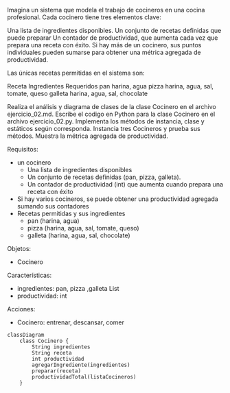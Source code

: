Imagina un sistema que modela el trabajo de cocineros en una cocina profesional.
Cada cocinero tiene tres elementos clave:

Una lista de ingredientes disponibles.
Un conjunto de recetas definidas que puede preparar
Un contador de productividad, que aumenta cada vez que prepara una receta con éxito. Si hay más de un cocinero, sus puntos individuales pueden sumarse para obtener una métrica agregada de productividad.

Las únicas recetas permitidas en el sistema son:

Receta      Ingredientes Requeridos
pan	        harina, agua
pizza	    harina, agua, sal, tomate, queso
galleta	    harina, agua, sal, chocolate

Realiza el análisis y diagrama de clases de la clase Cocinero en el archivo ejercicio_02.md.
Escribe el codigo en Python para la clase Cocinero en el archivo ejercicio_02.py.
Implementa los métodos de instancia, clase y estáticos según corresponda.
Instancia tres Cocineros y prueba sus métodos.
Muestra la métrica agregada de productividad.


Requisitos:
- un cocinero
    - Una lista de ingredientes disponibles
    - Un conjunto de recetas definidas (pan, pizza, galleta).
    - Un contador de productividad (int) que aumenta cuando prepara una receta con éxito
- Si hay varios cocineros, se puede obtener una productividad agregada sumando sus contadores
- Recetas permitidas y sus ingredientes
    - pan (harina, agua)
    - pizza (harina, agua, sal, tomate, queso)
    - galleta (harina, agua, sal, chocolate)

Objetos:
- Cocinero

Características:
- ingredientes: pan, pizza ,galleta List
- productividad: int

Acciones:
- Cocinero: entrenar, descansar, comer


```mermaid
classDiagram
    class Cocinero {
        String ingredientes
        String receta
        int productividad
        agregarIngrediente(ingredientes)
        preparar(receta)
        productividadTotal(listaCocineros)
    }
```
